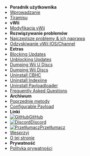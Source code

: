 - **Poradnik użytkownika**
- [Wprowadzanie](introduction)
- [Tiramisu](tiramisu/sd-preparation)
- **vWii**
- [Modyfikacja vWii](vwii-modding)
- **Rozwiązywanie problemów**
- [Najczęstsze problemy & ich naprawa](common-issues-fixes)
- [Odzyskiwanie vWii IOS/Channel](recover-vwii-ioses-channels)
- **Extras**
- [Blocking Updates](block-updates)
- [Unblocking Updates](unblock-updates)
- [Dumping Wii U Discs](dump-games)
- [Dumping Wii Discs](dump-wii-games)
- [Uninstall CBHC](uninstall-cbhc)
- [Uninstall Indexiine](uninstall-indexiine)
- [Uninstall Payloadloader](uninstall-payloadloader)
- [Frequently Asked Questions](faq)
- **Archiwum**
- [Poprzednie metody](archive/cfw-choice)
- [Configurable Payload](configurable-payload)
- **Linki**
- [![GitHub](https://icongr.am/simple/github.svg?color=808080&size=16)GitHub](https://github.com/hacks-guide/Guide-WiiU)
- [![Discord](https://icongr.am/simple/discord.svg?colored&size=16)Discord](https://discord.gg/C29hYvh)
- [![Przetłumacz](https://icongr.am/material/translate.svg?color=808080&size=16)Przetłumacz](https://hacks-guide.crowdin.com/u/projects/10)
- [Wesprzyj](donations)
- [O tej stronie](about)
- **Prywatność**
- [Polityka prywatności](privacy-policy)
